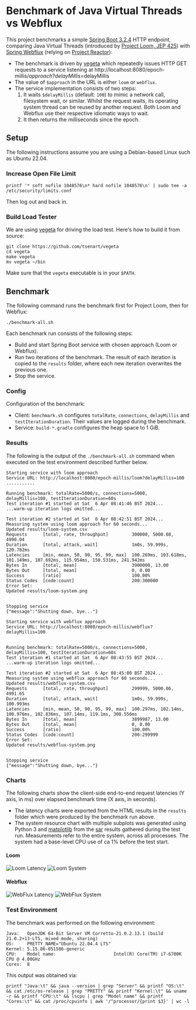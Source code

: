 # Benchmark of Java Virtual Threads vs Webflux

This project benchmarks a simple [Spring Boot 3.2.4](https://spring.io/projects/spring-boot) HTTP endpoint, comparing Java Virtual Threads (introduced by [Project Loom, JEP 425](https://openjdk.org/jeps/425)) with [Spring Webflux](https://docs.spring.io/spring-framework/reference/web/webflux.html) (relying on [Project Reactor](https://projectreactor.io/)):
* The benchmark is driven by [vegeta](https://github.com/tsenart/vegeta) which repeatedly issues HTTP GET requests to a service listening at http://localhost:8080/epoch-millis/$approach?delayMillis=$delayMillis
* The value of `$approach` in the URL is either `loom` or `webflux`.
* The service implementation consists of two steps:
  1. It waits `$delayMillis` (default: `100`) to mimic a network call, filesystem wait, or similar. Whilst the request waits, its operating system thread can be reused by another request. Both Loom and Webflux use their respective idiomatic ways to wait. 
  2. It then returns the milliseconds since the epoch.

## Setup 

The following instructions assume you are using a Debian-based Linux such as Ubuntu 22.04. 

### Increase Open File Limit

```shell
printf '* soft nofile 1048576\n* hard nofile 1048576\n' | sudo tee -a /etc/security/limits.conf 
```
Then log out and back in.


### Build Load Tester

We are using [vegeta](https://github.com/tsenart/vegeta) for driving the load test. Here's how to build it from source:

```shell
git clone https://github.com/tsenart/vegeta
cd vegeta
make vegeta
mv vegeta ~/bin
```

Make sure that the `vegeta` executable is in your `$PATH`.

## Benchmark 

The following command runs the benchmark first for Project Loom, then for Webflux:

```shell
./benchmark-all.sh 
```

Each benchmark run consists of the following steps:
* Build and start Spring Boot service with chosen approach (Loom or Webflux).
* Run two iterations of the benchmark. The result of each iteration is copied to the `results` folder, where each new iteration overwrites the previous one.
* Stop the service.

### Config

Configuration of the benchmark:
* Client: `benchmark.sh` configures `totalRate`, `connections`, `delayMillis` and `testIterationDuration`. Their values are logged during the benchmark.
* Service: `build-*.gradle` configures the heap space to 1 GiB.

### Results

The following is the output of the `./benchmark-all.sh` command when executed on the test environment described further below.

```
Starting service with loom approach
Service URL: http://localhost:8080/epoch-millis/loom?delayMillis=100
...........

Running benchmark: totalRate=5000/s, connections=5000, delayMillis=100, testIterationDuration=60s
Test iteration #1 started at Sat  6 Apr 08:41:46 BST 2024...
...warm-up iteration logs omitted...

Test iteration #2 started at Sat  6 Apr 08:42:51 BST 2024...
Measuring system using loom approach for 60 seconds...
Updated results/loom-system.csv
Requests      [total, rate, throughput]         300000, 5000.08, 4990.04
Duration      [total, attack, wait]             1m0s, 59.999s, 120.782ms
Latencies     [min, mean, 50, 90, 95, 99, max]  100.269ms, 103.618ms, 101.149ms, 107.692ms, 115.954ms, 150.531ms, 241.942ms
Bytes In      [total, mean]                     3900000, 13.00
Bytes Out     [total, mean]                     0, 0.00
Success       [ratio]                           100.00%
Status Codes  [code:count]                      200:300000  
Error Set:
Updated results/loom-system.png


Stopping service
{"message":"Shutting down, bye..."}

Starting service with webflux approach
Service URL: http://localhost:8080/epoch-millis/webflux?delayMillis=100


Running benchmark: totalRate=5000/s, connections=5000, delayMillis=100, testIterationDuration=60s
Test iteration #1 started at Sat  6 Apr 08:43:55 BST 2024...
...warm-up iteration logs omitted...

Test iteration #2 started at Sat  6 Apr 08:45:00 BST 2024...
Measuring system using webflux approach for 60 seconds...
Updated results/webflux-system.csv
Requests      [total, rate, throughput]         299999, 5000.06, 4991.65
Duration      [total, attack, wait]             1m0s, 59.999s, 100.993ms
Latencies     [min, mean, 50, 90, 95, 99, max]  100.297ms, 102.14ms, 100.976ms, 102.836ms, 107.14ms, 119.1ms, 308.556ms
Bytes In      [total, mean]                     3899987, 13.00
Bytes Out     [total, mean]                     0, 0.00
Success       [ratio]                           100.00%
Status Codes  [code:count]                      200:299999  
Error Set:
Updated results/webflux-system.png


Stopping service
{"message":"Shutting down, bye..."}
```

### Charts

The following charts show the client-side end-to-end request latencies (Y axis, in ms) over elapsed benchmark time (X axis, in seconds).
* The latency charts were exported from the HTML results in the `results` folder which were produced by the benchmark run above.
* The system resource chart with multiple subplots was generated using Python 3 and [matplotlib](https://matplotlib.org/) from the [sar](https://linux.die.net/man/1/sar) results gathered during the test run. Measurements refer to the entire system, across all processes. The system had a base-level CPU use of ca 1% before the test start.

#### Loom

![Loom Latency](results/loom-latency.png "Loom Latency")
![Loom System](results/loom-system.png "Loom System")

#### Webflux

![WebFlux Latency](results/webflux-latency.png "WebFlux Latency")
![WebFlux System](results/webflux-system.png "WebFlux System")

### Test Environment

The benchmark was performed on the following environment:

```
Java:   OpenJDK 64-Bit Server VM Corretto-21.0.2.13.1 (build 21.0.2+13-LTS, mixed mode, sharing)
OS:     PRETTY_NAME="Ubuntu 22.04.4 LTS"
Kernel: 5.15.86-051586-generic
CPU:    Model name:                      Intel(R) Core(TM) i7-6700K CPU @ 4.00GHz
Cores:  8
```

This output was obtained via:

```shell
printf "Java:\t" && java --version | grep "Server" && printf "OS:\t" && cat /etc/os-release | grep "PRETTY" && printf "Kernel:\t" && uname -r && printf "CPU:\t" && lscpu | grep "Model name" && printf "Cores:\t" && cat /proc/cpuinfo | awk '/^processor/{print $3}' | wc -l
```

